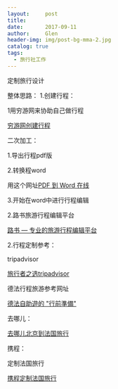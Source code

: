 ```yaml
---
layout:     post 
title:      
date:       2017-09-11 
author:     Glen                      
header-img: img/post-bg-mma-2.jpg
catalog: true 
tags: 
  - 旅行社工作
---  
```


定制旅行设计

整体思路：
1.创建行程：

1用穷游网来协助自己做行程

[穷游网创建行程](http://plan.qyer.com/create)

二次加工：

1.导出行程pdf版

2.转换程word

用这个网址[PDF 到 Word 在线](https://pdftoword.online/cn/)

3.开始在word中进行行程编辑

2.路书旅游行程编辑平台

[路书 — 专业的旅游行程编辑平台](http://www.lushu.com/)

2.行程定制参考：

tripadvisor

[旅行者之选tripadvisor](https://www.tripadvisor.cn/CityGuideList-c187275#guide_nav)

德法行程旅游参考网址

[德法自助遊的 "行前準備"](http://ffwang83.pixnet.net/blog/post/50183896-%E5%BE%B7%E6%B3%95%E8%87%AA%E5%8A%A9%E9%81%8A%E7%9A%84-%22%E8%A1%8C%E5%89%8D%E6%BA%96%E5%82%99%22)

去哪儿：

[去哪儿北京到法国旅行](https://dujia.qunar.com/pq/list_%E6%B3%95%E5%9B%BD?tf=djnavkj_abroad&tm=cj02_newano#isTouch/MA__/type/dHJhdmVs/orderby/cG9wLWRlc2M_/limit/MCw2MA__/fhLimit/MCw2MA__/query/5rOV5Zu9/dep/5YyX5Lqs/searchfrom/YWxs/qs_ts/MTUwNTExMDY3MzgzOA__/tf/ZGpuYXZral9hYnJvYWQ_/tm/Y2owMl9uZXdhbm8_/sourcepage/bGlzdA__/userResident/5YyX5Lqs/random/LTE_/aroundWeight/MQ__/qssrc/ZXlKMGN5STZJakUxTURVeE1UQTJOek00TXpnaUxDSnpjbU1pT2lKaGJHd3VaVzUyWVc1dklpd2lZV04wSWpvaVptbHNkR1Z5SWl3aWNtRnVaRzl0SWpvaUxURWlmUT09)

携程：

定制法国旅行

[携程定制法国旅行](http://vacations.ctrip.com/tours/d-france-100024/dingzhi#base_bda)
